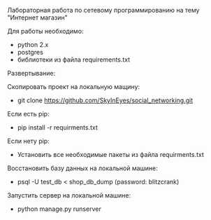 Лабораторная работа по сетевому программированию на тему "Интернет магазин"

Для работы необходимо:
- python 2.x
- postgres
- библиотеки из файла requirements.txt

Развертывание:

Скопировать проект на локальную мащину:
- git clone https://github.com/SkyInEyes/social_networking.git

Если есть pip:
- pip install -r requirments.txt

Если нету pip:
- Установить все необходимые пакеты из файла requirments.txt

Восстановить базу данных на локальной машине:

- psql -U test_db < shop_db_dump (password: blitzcrank)

Запустить сервер на локальной машине:
- python manage.py runserver
